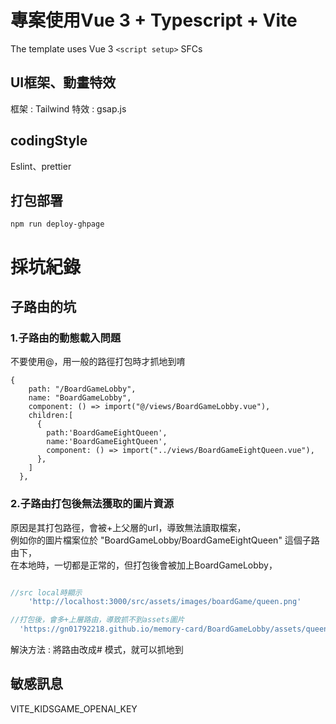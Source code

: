 # 專案使用Vue 3 + Typescript + Vite

The template uses Vue 3 `<script setup>` SFCs

## UI框架、動畫特效 
框架 : Tailwind
特效 : gsap.js

## codingStyle
Eslint、prettier

## 打包部署
```
npm run deploy-ghpage
```

# 採坑紀錄
## 子路由的坑
### 1.子路由的動態載入問題
不要使用@，用一般的路徑打包時才抓地到唷
```
{
    path: "/BoardGameLobby",
    name: "BoardGameLobby",
    component: () => import("@/views/BoardGameLobby.vue"),
    children:[
      {
        path:'BoardGameEightQueen',
        name:'BoardGameEightQueen',
        component: () => import("../views/BoardGameEightQueen.vue"),
      },
    ]
  },
```
### 2.子路由打包後無法獲取的圖片資源
原因是其打包路徑，會被+上父層的url，導致無法讀取檔案，<br>
例如你的圖片檔案位於 "BoardGameLobby/BoardGameEightQueen" 這個子路由下，<br>
在本地時，一切都是正常的，但打包後會被加上BoardGameLobby，<br>
```javascript

//src local時顯示
	'http://localhost:3000/src/assets/images/boardGame/queen.png'

//打包後，會多+上層路由，導致抓不到assets圖片
  'https://gn01792218.github.io/memory-card/BoardGameLobby/assets/queen.71b8d728.png'

```

解決方法 : 將路由改成# 模式，就可以抓地到

## 敏感訊息
VITE_KIDSGAME_OPENAI_KEY
  
  

